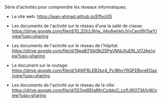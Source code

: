 Série d'activités pour comprendre les réseaux informatiques.

- Le site web: https://jean-ahmad.github.io/Effsci05

- Les documents de l'activité sur le réseau d'une la salle de classe: https://drive.google.com/file/d/10_32lcL9Vw_jt4o6whkhJVvCeot9V5wY/view?usp=sharing

- Les documents de l'activité sur le réseau de l'hôpital: https://drive.google.com/file/d/19ea8l7Xbt9k25PgVMdJjluElN_Vl7JAe/view?usp=sharing

- Le document sur le routage: https://drive.google.com/file/d/1j4WFRLEB2kz4_Px1BhvYRQFEBxreEOaz/view?usp=sharing

- Les documents de l'activité sur le réseau de la ville: https://drive.google.com/file/d/1G3yeREtg8fnCzddoO_czfLlIK073A1vW/view?usp=sharing
